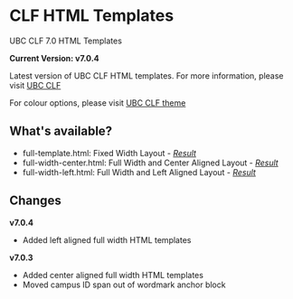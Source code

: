 CLF HTML Templates
==================

UBC CLF 7.0 HTML Templates

**Current Version: v7.0.4**

Latest version of UBC CLF HTML templates. For more information, please visit [UBC CLF](http://clf.ubc.ca)

For colour options, please visit [UBC CLF theme](http://clf.ubc.ca/implementing-the-clf/#theme)

What's available?
-----------------
* full-template.html: Fixed Width Layout - *[Result](http://clf.ubc.ca/theme-options/full-template.html)*
* full-width-center.html: Full Width and Center Aligned Layout - *[Result](http://clf.ubc.ca/theme-options/full-width-centered-template.html)*
* full-width-left.html: Full Width and Left Aligned Layout - *[Result](http://clf.ubc.ca/theme-options/full-width-left-template.html)*

Changes
-------
**v7.0.4**
* Added left aligned full width HTML templates

**v7.0.3**
* Added center aligned full width HTML templates
* Moved campus ID span out of wordmark anchor block


